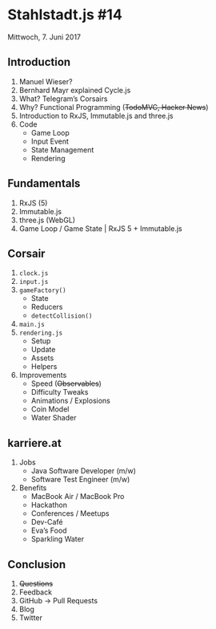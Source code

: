 # Stahlstadt.js #14

Mittwoch, 7. Juni 2017

## Introduction

1. Manuel Wieser?
1. Bernhard Mayr explained Cycle.js
1. What? Telegram’s Corsairs
1. Why? Functional Programming (~~TodoMVC, Hacker News~~)
1. Introduction to RxJS, Immutable.js and three.js
1. Code
    * Game Loop
    * Input Event
    * State Management
    * Rendering

## Fundamentals

1. RxJS (5)
1. Immutable.js
1. three.js (WebGL)
1. Game Loop / Game State | RxJS 5 + Immutable.js

## Corsair

1. `clock.js`
1. `input.js`
1. `gameFactory()`
    * State
    * Reducers
    * `detectCollision()`
1. `main.js`
1. `rendering.js`
    * Setup
    * Update
    * Assets
    * Helpers
1. Improvements
    * Speed (~~Observables~~)
    * Difficulty Tweaks
    * Animations / Explosions
    * Coin Model
    * Water Shader

## karriere.at

1. Jobs
    * Java Software Developer (m/w)
    * Software Test Engineer (m/w)
1. Benefits
    * MacBook Air / MacBook Pro
    * Hackathon
    * Conferences / Meetups
    * Dev-Café
    * Eva’s Food
    * Sparkling Water

## Conclusion

1. ~~Questions~~
1. Feedback
1. GitHub → Pull Requests
1. Blog
1. Twitter
